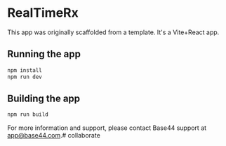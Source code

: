 # RealTimeRx


This app was originally scaffolded from a template. It's a Vite+React app.

## Running the app

```bash
npm install
npm run dev
```

## Building the app

```bash
npm run build
```

For more information and support, please contact Base44 support at app@base44.com.#   c o l l a b o r a t e  
 